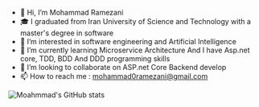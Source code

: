 - 👋 Hi, I’m Mohammad Ramezani
- 🎓 I graduated from Iran University of Science and Technology with a master's degree in software
- 👀 I’m interested in software engineering and Artificial Intelligence 
- 🌱 I’m currently learning Microservice Architecture And I have Asp.net core, TDD, BDD And DDD programming skills
- 💞️ I’m looking to collaborate on ASP.net Core Backend develop 
- 📫 How to reach me : mohammad0ramezani@gmail.com

<!---
mohrmz/mohrmz is a ✨ special ✨ repository because its `README.md` (this file) appears on your GitHub profile.
You can click the Preview link to take a look at your changes.
--->

![Moahmmad's GitHub stats](https://github-readme-stats.vercel.app/api?username=mohrmz&show_icons=true&theme=dark&count_private=true)
